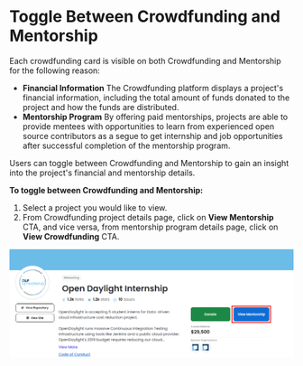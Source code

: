 # Toggle Between Crowdfunding and Mentorship

Each crowdfunding card is visible on both Crowdfunding and Mentorship for the following reason:‌

* **Financial Information** The Crowdfunding platform displays a project's financial information, including the total amount of funds donated to the project and how the funds are distributed.
* **Mentorship Program** By offering paid mentorships, projects are able to provide mentees with opportunities to learn from experienced open source contributors as a segue to get internship and job opportunities after successful completion of the mentorship program.

‌Users can toggle between Crowdfunding and Mentorship to gain an insight into the project's financial and mentorship details.‌

**To toggle between Crowdfunding and Mentorship:**‌

1. Select a project you would like to view.
2. From Crowdfunding project details page, click on **View Mentorship** CTA, and vice versa, from mentorship program details page, click on **View Crowdfunding** CTA.

![Toggle to Mentorship](../../.gitbook/assets/toggle-to-mentoship.png)

